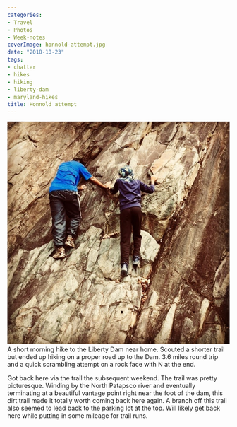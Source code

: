 ```yaml
---
categories:
- Travel
- Photos
- Week-notes
coverImage: honnold-attempt.jpg
date: "2018-10-23"
tags:
- chatter
- hikes
- hiking
- liberty-dam
- maryland-hikes
title: Honnold attempt
---
```


![](images/honnold-attempt.jpg)A short morning hike to the Liberty Dam near home. Scouted a shorter trail but ended up hiking on a proper road up to the Dam. 3.6 miles round trip and a quick scrambling attempt on a rock face with N at the end.

Got back here via the trail the subsequent weekend. The trail was pretty picturesque. Winding by the North Patapsco river and eventually terminating at a beautiful vantage point right near the foot of the dam, this dirt trail made it totally worth coming back here again. A branch off this trail also seemed to lead back to the parking lot at the top. Will likely get back here while putting in some mileage for trail runs.
